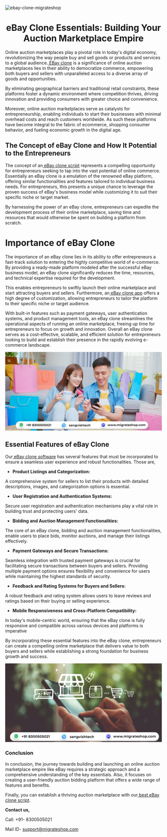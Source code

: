 ![ebay-clone-migrateshop](https://github.com/migrateshop/ebay-clone/assets/77200601/61480c42-bc7c-44e8-8b62-af56a414ea5d)

<h1 align="center"> eBay Clone Essentials: Building Your Auction Marketplace Empire </h1> 


Online auction marketplaces play a pivotal role in today's digital economy, revolutionizing the way people buy and sell goods or products and services to a global audience.[ EBay clone](https://migrateshop.com/ebay-clone/) is a significance of online auction marketplaces lies in their ability to democratize commerce, empowering both buyers and sellers with unparalleled access to a diverse array of goods and opportunities. 

By eliminating geographical barriers and traditional retail constraints, these platforms foster a dynamic environment where competition thrives, driving innovation and providing consumers with greater choice and convenience. 

Moreover, online auction marketplaces serve as catalysts for entrepreneurship, enabling individuals to start their businesses with minimal overhead costs and reach customers worldwide. As such these platforms have become integral to the fabric of ecommerce, shopping consumer behavior, and fueling economic growth in the digital age.

## The Concept of eBay Clone and How It Potential to the Entrepreneurs
The concept of an[ eBay clone script](https://migrateshop.com/ebay-clone/) represents a compelling opportunity for entrepreneurs seeking to tap into the vast potential of online commerce. Essentially an eBay clone is a emulation of the renowned eBay platform, offering similar functionalities and features tailored to individual business needs. For entrepreneurs, this presents a unique chance to leverage the proven success of eBay's business model while customizing it to suit their specific niche or target market. 

By harnessing the power of an eBay clone, entrepreneurs can expedite the development process of their online marketplace, saving time and resources that would otherwise be spent on building a platform from scratch.

# Importance of eBay Clone
The importance of an eBay clone lies in its ability to offer entrepreneurs a fast-track solution to entering the highly competitive world of e-commerce. By providing a ready-made platform modeled after the successful eBay business model, an eBay clone significantly reduces the time, resources, and technical expertise required for the development. 

This enables entrepreneurs to swiftly launch their online marketplace and start attracting buyers and sellers. Furthermore, an[ eBay clone app](https://migrateshop.com/ebay-clone/) offers a high degree of customization, allowing entrepreneurs to tailor the platform to their specific niche or target audience. 

With built-in features such as payment gateways, user authentication systems, and product management tools, an eBay clone streamlines the operational aspects of running an online marketplace, freeing up time for entrepreneurs to focus on growth and innovation. Overall an eBay clone serves as a cost-effective, scalable, and efficient solution for entrepreneurs looking to build and establish their presence in the rapidly evolving e-commerce landscape.

<div class="Box-sc-g0xbh4-0 iIZCet"><img alt=“ebayclone.png" src="https://github.com/migrateshop/ebay-clone/blob/main/images/ebay-clone-app-migrateshop.png" data-hpc="true" class="Box-sc-g0xbh4-0 kzRgrI"></div>

## Essential Features of eBay Clone
Our[ eBay clone software](https://migrateshop.com/ebay-clone/) has several features that must be incorporated to ensure a seamless user experience and robust functionalities. 
Those are,
* **Product Listings and Categorization:** 

A comprehensive system for sellers to list their products with detailed descriptions, images, and categorization options is essential. 
* **User Registration and Authentication Systems:** 

Secure user registration and authentication mechanisms play a vital role in building trust and protecting users' data. 
* **Bidding and Auction Management Functionalities:** 

The core of an eBay clone, bidding and auction management functionalities, enable users to place bids, monitor auctions, and manage their listings effectively. 
* **Payment Gateways and Secure Transactions:** 

Seamless integration with trusted payment gateways is crucial for facilitating secure transactions between buyers and sellers. Providing multiple payment options ensures flexibility and convenience for users while maintaining the highest standards of security.
* **Feedback and Rating Systems for Buyers and Sellers:** 

A robust feedback and rating system allows users to leave reviews and ratings based on their buying or selling experience. 
* **Mobile Responsiveness and Cross-Platform Compatibility:** 

In today's mobile-centric world, ensuring that the eBay clone is fully responsive and compatible across various devices and platforms is imperative

By incorporating these essential features into the eBay clone, entrepreneurs can create a compelling online marketplace that delivers value to both buyers and sellers while establishing a strong foundation for business growth and success.

<div class="Box-sc-g0xbh4-0 iIZCet"><img alt=“ebayclone.png" src="https://github.com/migrateshop/ebay-clone/blob/main/images/ebay-clone-migrateshop.png" data-hpc="true" class="Box-sc-g0xbh4-0 kzRgrI"></div>

### Conclusion
In conclusion, the journey towards building and launching an online auction marketplace empire like eBay requires a strategic approach and a comprehensive understanding of the key essentials. Also, it focuses on creating a user-friendly auction bidding platform that offers a wide range of features and benefits. 

Finally, you can establish a thriving auction marketplace with our[ best eBay clone script](https://migrateshop.com/ebay-clone/).

**Contact us,**

Call: +91- 8300505021

Mail ID- [support@migrateshop.com](mailto:support@migrateshop.com)
